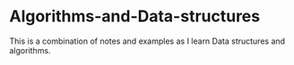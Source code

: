 # Algorithms-and-Data-structures
This is a combination of notes and examples as I learn Data structures and algorithms. 
